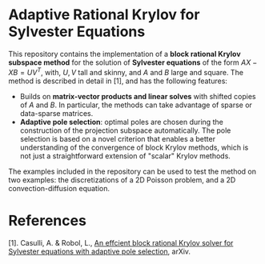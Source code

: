# Adaptive Rational Krylov for Sylvester Equations
This repository contains the implementation of a **block rational Krylov subspace method** for the solution of **Sylvester equations** of the form $AX - XB = UV^T$, with, $U,V$ tall and skinny, and $A$ and $B$ large and square.
The method is described in detail in [1], and has the following features:
 * Builds on **matrix-vector products and linear solves** with shifted copies of $A$ and $B$. In particular, the methods can take advantage of sparse or data-sparse matrices.
 * **Adaptive pole selection**: optimal poles are chosen during the construction of the projection subspace automatically. The pole selection is based on a novel criterion that enables a better understanding of the convergence of block Krylov methods, which is not just a straightforward extension of "scalar" Krylov methods.

The examples included in the repository can be used to test the method on two examples: the discretizations of a 2D Poisson problem, and a 2D convection-diffusion equation.
# References

[1]. Casulli, A. & Robol, L., [An effcient block rational Krylov solver for Sylvester equations with adaptive pole selection](https://arxiv.org/abs/2301.08103), arXiv.